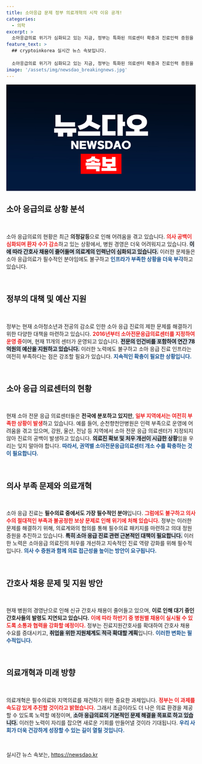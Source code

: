 ```yaml
---
title: 소아응급 문제 정부 의료개혁의 시작 이유 공개!
categories:
  - 의학
excerpt: >
  소아응급의료 위기가 심화되고 있는 지금, 정부는 특화된 의료센터 확충과 진료인력 증원을 통해 해결책을 모색 중입니다. 그러나 의사 부족과 복잡한 제도적 문제는 여전히 산적해 있습니다. 지금 바로 확인하세요!
feature_text: >
  ## cryptoinkorea 실시간 뉴스 속보입니다.

  소아응급의료 위기가 심화되고 있는 지금, 정부는 특화된 의료센터 확충과 진료인력 증원을 통해 해결책을 모색 중입니다. 그러나 의사 부족과 복잡한 제도적 문제는 여전히 산적해 있습니다. 지금 바로 확인하세요!
image: '/assets/img/newsdao_breakingnews.jpg'
---
```


<p><img src="/assets/img/newsdao_breakingnews.jpg" alt="cryptoinkorea 속보" /></p>

<h2 data-ke-size="size26">소아 응급의료 상황 분석</h2>

<p data-ke-size="size16">&nbsp;</p>

<p>소아 응급의료의 현황은 최근 <b>의정갈등</b>으로 인해 어려움을 겪고 있습니다. <b><span style="color: #ee2323;">의사 공백이 심화되며 환자 수가 감소</span></b>하고 있는 상황에서, 병원 경영은 더욱 어려워지고 있습니다. <b><span style="background-color: #21538527;">이에 따라 간호사 채용이 줄어들며 의료계의 인력난이 심화되고 있습니다.</span></b> 이러한 문제들은 소아 응급의료가 필수적인 분야임에도 불구하고 <b><span style="color: #1a5490;">인프라가 부족한 상황을 더욱 부각</span></b>하고 있습니다. </p>

<p data-ke-size="size16">&nbsp;</p>

<h2 data-ke-size="size26">정부의 대책 및 예산 지원</h2>

<p data-ke-size="size16">&nbsp;</p>

<p>정부는 현재 소아청소년과 전공의 감소로 인한 소아 응급 진료의 제한 문제를 해결하기 위한 다양한 대책을 마련하고 있습니다. <b><span style="color: #ee2323;">2016년부터 소아전문응급의료센터를 지정하여 운영 중</span></b>이며, 현재 11개의 센터가 운영되고 있습니다. <b><span style="background-color: #21538527;">전문의 인건비를 포함하여 연간 78억원의 예산을 지원하고 있습니다.</span></b> 이러한 노력에도 불구하고 소아 응급 진료 인프라는 여전히 부족하다는 점은 강조할 필요가 있습니다. <b><span style="color: #1a5490;">지속적인 확충이 필요한 상황입니다.</span></b> </p>

<p data-ke-size="size16">&nbsp;</p>

<h2 data-ke-size="size26">소아 응급 의료센터의 현황</h2>

<p data-ke-size="size16">&nbsp;</p>

<p>현재 소아 전문 응급 의료센터들은 <b>전국에 분포하고 있지만</b>, <b><span style="color: #ee2323;">일부 지역에서는 여전히 부족한 상황이 발생</span></b>하고 있습니다. 예를 들어, 순천향천안병원은 인력 부족으로 운영에 어려움을 겪고 있으며, 강원, 울산, 전남 등 지역에서 소아 전문 응급 의료센터가 지정되지 않아 진료의 공백이 발생하고 있습니다. <b><span style="background-color: #21538527;">의료진 확보 및 처우 개선이 시급한 상황</span></b>임을 우리는 잊지 말아야 합니다. <b><span style="color: #1a5490;">따라서, 권역별 소아전문응급의료센터 개소 수를 확충하는 것이 필요합니다.</span></b></p>

<p data-ke-size="size16">&nbsp;</p>

<h2 data-ke-size="size26">의사 부족 문제와 의료개혁</h2>

<p data-ke-size="size16">&nbsp;</p>

<p>소아 응급 진료는 <b>필수의료 중에서도 가장 필수적인 분야</b>입니다. <b><span style="color: #ee2323;">그럼에도 불구하고 의사 수의 절대적인 부족과 불공정한 보상 문제로 인해 위기에 처해 있습니다.</span></b> 정부는 이러한 문제를 해결하기 위해, 의료계와의 협의를 통해 필수의료 패키지를 마련하고 의대 정원 증원을 추진하고 있습니다. <b><span style="background-color: #21538527;">특히 소아 응급 진료 관련 근본적인 대책이 필요합니다.</span></b> 이러한 노력은 소아응급 의료진의 처우를 개선하고 지속적인 진료 역량 강화를 위해 필수적입니다. <b><span style="color: #1a5490;">의사 수 증원과 함께 의료 접근성을 높이는 방안이 요구됩니다.</span></b></p>

<p data-ke-size="size16">&nbsp;</p>

<h2 data-ke-size="size26">간호사 채용 문제 및 지원 방안</h2>

<p data-ke-size="size16">&nbsp;</p>

<p>현재 병원의 경영난으로 인해 신규 간호사 채용이 줄어들고 있으며, <b>이로 인해 대기 중인 간호사들의 발령도 지연되고 있습니다.</b> <b><span style="color: #ee2323;">이에 따라 하반기 중 병원별 채용이 실시될 수 있도록 소통과 협력을 강화할 예정이다.</span></b> 정부는 진료지원간호사를 확대하여 간호사 채용 수요를 증대시키고, <b><span style="background-color: #21538527;">취업을 위한 지원체계도 적극 확대할 계획</span></b>입니다. <b><span style="color: #1a5490;">이러한 변화는 필수적입니다.</span></b> </p>

<p data-ke-size="size16">&nbsp;</p>

<h2 data-ke-size="size26">의료개혁과 미래 방향</h2>

<p data-ke-size="size16">&nbsp;</p>

<p>의료개혁은 필수의료와 지역의료를 재건하기 위한 중요한 과제입니다. <b><span style="color: #ee2323;">정부는 이 과제를 속도감 있게 추진할 것이라고 밝혔습니다.</span></b> 그래서 조금이라도 더 나은 의료 환경을 제공할 수 있도록 노력할 예정이며, <b><span style="background-color: #21538527;">소아 응급의료의 기본적인 문제 해결을 목표로 하고 있습니다.</span></b> 이러한 노력이 자리를 잡으면 새로운 기회를 만들어낼 것이라 기대됩니다. <b><span style="color: #1a5490;">우리 사회가 더욱 건강하게 성장할 수 있는 길이 열릴 것입니다.</span></b></p>

<p data-ke-size="size16">&nbsp;</p>
실시간 뉴스 속보는, <a href="https://newsdao.kr" rel="dofollow">https://newsdao.kr</a>


